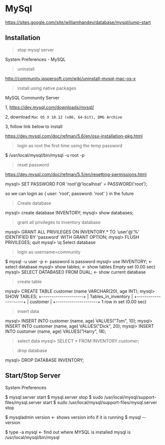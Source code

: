 # MySql

https://sites.google.com/site/williamhandev/database/mysql/jump-start

## Installation

> stop mysql server

System Preferences - MySQL

> uninstall

http://community.jaspersoft.com/wiki/uninstall-mysql-mac-os-x

> install using native packages

MySQL Community Server

1, https://dev.mysql.com/downloads/mysql/

2, download `Mac OS X 10.12 (x86, 64-bit), DMG Archive`

3, follow link below to install

https://dev.mysql.com/doc/refman/5.6/en/osx-installation-pkg.html

> login as root the first time using the temp password

$ /usr/local/mysql/bin/mysql -u root -p

> reset password

https://dev.mysql.com/doc/refman/5.5/en/resetting-permissions.html

mysql> SET PASSWORD FOR 'root'@'localhost' = PASSWORD('root');

so we can login as { user: 'root', password: 'root' } in the future

> Create database

mysql> create database INVENTORY;
mysql> show databases;

> grant all privileges to inventory database

mysql> GRANT ALL PRIVILEGES ON INVENTORY.* TO 'user'@'%' IDENTIFIED BY 'password' WITH GRANT OPTION;
mysql> FLUSH PRIVILEGES;
quit
mysql> \q
Select database

> login as username=community

$ mysql -u user -p <- password is password
mysql> use INVENTORY;    <- select database
mysql> show tables;   <- show tables
Empty set (0.00 sec)
mysql> SELECT DATABASE() FROM DUAL;   <- show current database

> create table

mysql> CREATE TABLE customer (name VARCHAR(20), age INT);
mysql> SHOW TABLES;
+---------------------+
| Tables_in_inventory |
+---------------------+
| customer            |
+---------------------+
1 row in set (0.00 sec)

> insert data

mysql> INSERT INTO customer (name, age) VALUES("Tom", 10);
mysql> INSERT INTO customer (name, age) VALUES("Dick", 20);
mysql> INSERT INTO customer (name, age) VALUES("Harry", 18);

> select data
mysql> SELECT * FROM INVENTORY.customer;

> drop database

mysql> DROP DATABASE INVENTORY;

## Start/Stop Server

System Preferences

$ mysql.server start
$ mysql.server stop
$ sudo /usr/local/mysql/support-files/mysql.server start
$ sudo /usr/local/mysql/support-files/mysql.server stop

$ mysqladmin version   <- shows version info if it is running
$ mysql --version

$ type -a mysql   <- find out where MYSQL is installed
mysql is /usr/local/mysql/bin/mysql
